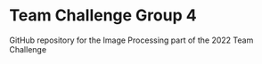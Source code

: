 # Team Challenge Group 4
GitHub repository for the Image Processing part of the 2022 Team Challenge
